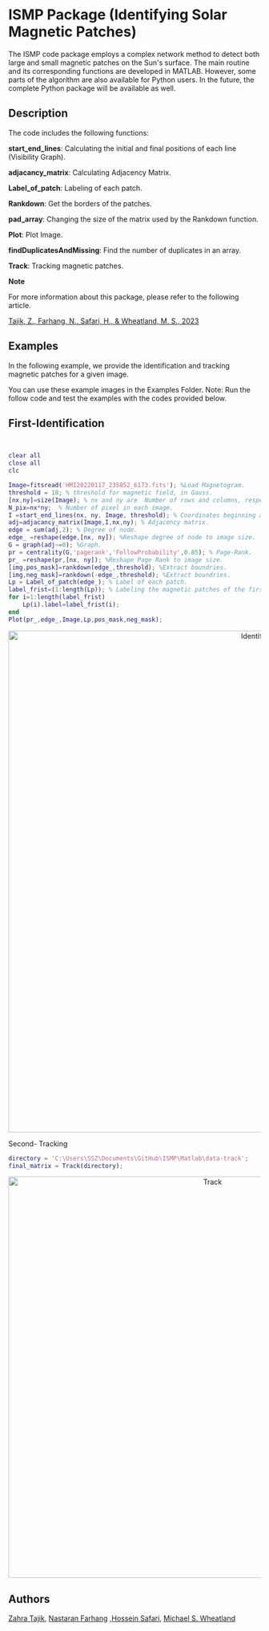 # ISMP Package (Identifying Solar Magnetic Patches)

The ISMP code package employs a complex network method to detect both large and small magnetic patches on the Sun's surface. The main routine and its corresponding functions are developed in MATLAB.
However, some parts of the algorithm are also available for Python users. In the future, the complete Python package will be available as well. 

## Description

The code includes the following functions:

**start_end_lines**: Calculating the initial and final positions of each line (Visibility Graph).

**adjacancy_matrix**: Calculating Adjacency Matrix.

**Label_of_patch**: Labeling of each patch.

**Rankdown**: Get the borders of the patches.

**pad_array**: Changing the size of the matrix used by the Rankdown function.

**Plot**: Plot Image.

**findDuplicatesAndMissing**: Find the number of duplicates in an array.

**Track**: Tracking magnetic patches.

**Note**

For more information about this package, please refer to the following article.

[Tajik, Z., Farhang, N.,  Safari, H.,  & Wheatland, M. S., 2023](https://scholar.google.com/citations?view_op=view_citation&hl=en&user=kIrSiKcAAAAJ&citation_for_view=kIrSiKcAAAAJ:2osOgNQ5qMEC)


## Examples

In the following example, we provide the identification and tracking magnetic patches for a given image. 
 
You can use these example images in the Examples Folder. 
Note: Run the follow code and test the examples with the codes provided below.



## First-Identification
```matlab


clear all
close all
clc

Image=fitsread('HMI20220117_235852_6173.fits'); %Load Magnetogram.
threshold = 18; % threshold for magnetic field, in Gauss.
[nx,ny]=size(Image); % nx and ny are  Number of rows and columns, respectively.
N_pix=nx*ny;  % Number of pixel in each image.
I =start_end_lines(nx, ny, Image, threshold); % Coordinates beginning and ending position of lines.
adj=adjacancy_matrix(Image,I,nx,ny); % Adjacency matrix.
edge = sum(adj,2); % Degree of node.
edge_ =reshape(edge,[nx, ny]); %Reshape degree of node to image size.
G = graph(adj~=0); %Graph.
pr = centrality(G,'pagerank','FollowProbability',0.85); % Page-Rank.
pr_ =reshape(pr,[nx, ny]); %Reshape Page Rank to image size.
[img,pos_mask]=rankdown(edge_,threshold); %Extract boundries.
[img,neg_mask]=rankdown(-edge_,threshold); %Extract boundries.
Lp = Label_of_patch(edge_); % Label of each patch.
label_frist=(1:length(Lp)); % Labeling the magnetic patches of the first magnetogram
for i=1:length(label_frist)
    Lp(i).label=label_frist(i);
end
Plot(pr_,edge_,Image,Lp,pos_mask,neg_mask); 

```

<p align="center">
<img src="https://github.com/zahratajik/ISMP/assets/75752814/018bc214-f4f2-4011-a155-7ece547ed62a" alt="Identification" width="1000">
</p>
<!-- ![Identification](https://github.com/zahratajik/ISMP/assets/75752814/018bc214-f4f2-4011-a155-7ece547ed62a) -->

Second- Tracking

```matlab
directory = 'C:\Users\SSZ\Documents\GitHub\ISMP\Matlab\data-track';
final_matrix = Track(directory);
```

<p align="center">
<img src="https://github.com/zahratajik/ISMP/assets/75752814/89b430b7-d79b-42eb-95df-9b7ff1dd57a4" alt="Track" width="800">
</p>
<!-- ![Track](https://github.com/zahratajik/ISMP/assets/75752814/89b430b7-d79b-42eb-95df-9b7ff1dd57a4) -->





## Authors

[Zahra Tajik](https://scholar.google.com/citations?hl=en&user=kIrSiKcAAAAJ), [Nastaran Farhang](https://scholar.google.com/citations?hl=en&user=KGEB8dEAAAAJ) ,[Hossein Safari](https://scholar.google.com/citations?user=nCc1FV8AAAAJ&hl=en), [Michael S. Wheatland](https://scholar.google.com/citations?hl=en&user=m_oVye0AAAAJ)

